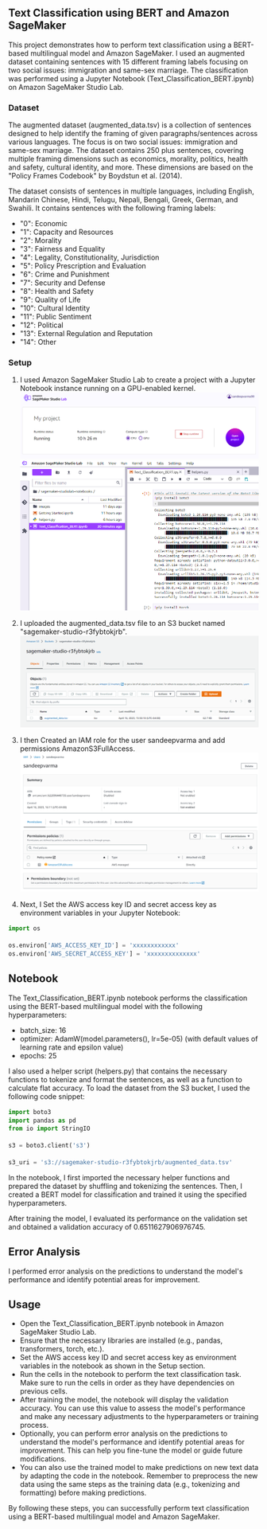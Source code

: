 Text Classification using BERT and Amazon SageMaker
---------------------------------------------------
This project demonstrates how to perform text classification using a BERT-based multilingual model and Amazon SageMaker. I used an augmented dataset containing sentences with 15 different framing labels focusing on two social issues: immigration and same-sex marriage. The classification was performed using a Jupyter Notebook (Text_Classification_BERT.ipynb) on Amazon SageMaker Studio Lab.

### Dataset
The augmented dataset (augmented_data.tsv) is a collection of sentences designed to help identify the framing of given paragraphs/sentences across various languages. The focus is on two social issues: immigration and same-sex marriage. The dataset contains 250 plus sentences, covering multiple framing dimensions such as economics, morality, politics, health and safety, cultural identity, and more. These dimensions are based on the "Policy Frames Codebook" by Boydstun et al. (2014).

The dataset consists of sentences in multiple languages, including English, Mandarin Chinese, Hindi, Telugu, Nepali, Bengali, Greek, German, and Swahili. It contains sentences with the following framing labels:

- "0": Economic
- "1": Capacity and Resources
- "2": Morality
- "3": Fairness and Equality
- "4": Legality, Constitutionality, Jurisdiction
- "5": Policy Prescription and Evaluation
- "6": Crime and Punishment
- "7": Security and Defense
- "8": Health and Safety
- "9": Quality of Life
- "10": Cultural Identity
- "11": Public Sentiment
- "12": Political
- "13": External Regulation and Reputation
- "14": Other

### Setup
1. I used Amazon SageMaker Studio Lab to create a project with a Jupyter Notebook instance running on a GPU-enabled kernel. ![Alt Text](amazon_sage_maker_studio_lab.png)
![Alt Text](amazon_sagemaker_lab.png)

2. I uploaded the augmented_data.tsv file to an S3 bucket named "sagemaker-studio-r3fybtokjrb". ![Alt Text](s3_bucket_data.png)
3. I then Created an IAM role for the user sandeepvarma and add permissions AmazonS3FullAccess. ![Alt Text](iam_policy.png)
4. Next, I Set the AWS access key ID and secret access key as environment variables in your Jupyter Notebook:
```python
import os

os.environ['AWS_ACCESS_KEY_ID'] = 'xxxxxxxxxxxx'
os.environ['AWS_SECRET_ACCESS_KEY'] = 'xxxxxxxxxxxxxx'
```
## Notebook
The Text_Classification_BERT.ipynb notebook performs the classification using the BERT-based multilingual model with the following hyperparameters:

- batch_size: 16
- optimizer: AdamW(model.parameters(), lr=5e-05) (with default values of learning rate and epsilon value)
- epochs: 25

I also used a helper script (helpers.py) that contains the necessary functions to tokenize and format the sentences, as well as a function to calculate flat accuracy.
To load the dataset from the S3 bucket, I used the following code snippet:

```python
import boto3
import pandas as pd
from io import StringIO

s3 = boto3.client('s3')

s3_uri = 's3://sagemaker-studio-r3fybtokjrb/augmented_data.tsv'
```
In the notebook, I first imported the necessary helper functions and prepared the dataset by shuffling and tokenizing the sentences. Then, I created a BERT model for classification and trained it using the specified hyperparameters.

After training the model, I evaluated its performance on the validation set and obtained a validation accuracy of 0.6511627906976745.

## Error Analysis
I performed error analysis on the predictions to understand the model's performance and identify potential areas for improvement.

## Usage
- Open the Text_Classification_BERT.ipynb notebook in Amazon SageMaker Studio Lab.
- Ensure that the necessary libraries are installed (e.g., pandas, transformers, torch, etc.).
- Set the AWS access key ID and secret access key as environment variables in the notebook as shown in the Setup section.
- Run the cells in the notebook to perform the text classification task. Make sure to run the cells in order as they have dependencies on previous cells.
- After training the model, the notebook will display the validation accuracy. You can use this value to assess the model's performance and make any necessary adjustments to the hyperparameters or training process.
- Optionally, you can perform error analysis on the predictions to understand the model's performance and identify potential areas for improvement. This can help you fine-tune the model or guide future modifications.
- You can also use the trained model to make predictions on new text data by adapting the code in the notebook. Remember to preprocess the new data using the same steps as the training data (e.g., tokenizing and formatting) before making predictions.

By following these steps, you can successfully perform text classification using a BERT-based multilingual model and Amazon SageMaker.
